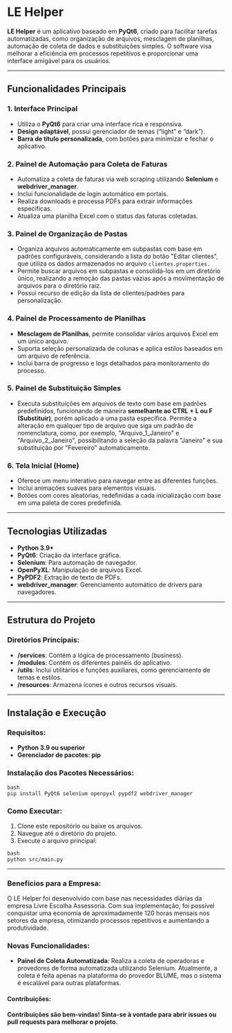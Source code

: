 # LE Helper

**LE Helper** é um aplicativo baseado em **PyQt6**, criado para facilitar tarefas automatizadas, como organização de arquivos, mesclagem de planilhas, automação de coleta de dados e substituições simples. O software visa melhorar a eficiência em processos repetitivos e proporcionar uma interface amigável para os usuários.

---

## Funcionalidades Principais
### 1. Interface Principal
- Utiliza o **PyQt6** para criar uma interface rica e responsiva.
- **Design adaptável**, possui gerenciador de temas (“light” e “dark”).
- **Barra de título personalizada**, com botões para minimizar e fechar o aplicativo.

### 2. Painel de Automação para Coleta de Faturas
- Automatiza a coleta de faturas via web scraping utilizando **Selenium** e **webdriver_manager**.
- Inclui funcionalidade de login automático em portais.
- Realiza downloads e processa PDFs para extrair informações específicas.
- Atualiza uma planilha Excel com o status das faturas coletadas.

### 3. Painel de Organização de Pastas
- Organiza arquivos automaticamente em subpastas com base em padrões configuráveis, considerando a lista do botão "Editar clientes", que utiliza os dados armazenados no arquivo ```clientes.properties.```
- Permite buscar arquivos em subpastas e consolidá-los em um diretório único, realizando a remoção das pastas vazias após a movimentação de arquivos para o diretório raiz.
- Possui recurso de edição da lista de clientes/padrões para personalização.

### 4. Painel de Processamento de Planilhas
- **Mesclagem de Planilhas**, permite consolidar vários arquivos Excel em um único arquivo.
- Suporta seleção personalizada de colunas e aplica estilos baseados em um arquivo de referência.
- Inclui barra de progresso e logs detalhados para monitoramento do processo.

### 5. Painel de Substituição Simples
- Executa substituições em arquivos de texto com base em padrões predefinidos, funcionando de maneira **semelhante ao CTRL + L ou F (Substituir)**, porém aplicado a uma pasta específica. Permite a alteração em qualquer tipo de arquivo que siga um padrão de nomenclatura, como, por exemplo, "Arquivo_1_Janeiro" e "Arquivo_2_Janeiro", possibilitando a seleção da palavra "Janeiro" e sua substituição por "Fevereiro" automaticamente.

### 6. Tela Inicial (Home)
- Oferece um menu interativo para navegar entre as diferentes funções.
- Inclui animações suaves para elementos visuais.
- Botões com cores aleatórias, redefinidas a cada inicialização com base em uma paleta de cores predefinida.

---

## Tecnologias Utilizadas
- **Python 3.9+**
- **PyQt6**: Criação da interface gráfica.
- **Selenium**: Para automação de navegador.
- **OpenPyXL**: Manipulação de arquivos Excel.
- **PyPDF2**: Extração de texto de PDFs.
- **webdriver_manager**: Gerenciamento automático de drivers para navegadores.

---

## Estrutura do Projeto
### Diretórios Principais:

- **/services**: Contém a lógica de processamento (business).
- **/modules**: Contém os diferentes painéis do aplicativo.
- **/utils**: Inclui utilitários e funções auxiliares, como gerenciamento de temas e estilos.
- **/resources**: Armazena ícones e outros recursos visuais.

---

## Instalação e Execução
### Requisitos:
- **Python 3.9 ou superior**
- **Gerenciador de pacotes: pip**

### Instalação dos Pacotes Necessários:
```
bash
pip install PyQt6 selenium openpyxl pypdf2 webdriver_manager
```

### Como Executar:
1. Clone este repositório ou baixe os arquivos.
2. Navegue até o diretório do projeto.
3. Execute o arquivo principal:
```
bash
python src/main.py
```

---

### Benefícios para a Empresa:
O LE Helper foi desenvolvido com base nas necessidades diárias da empresa Livre Escolha Assessoria. Com sua implementação, foi possível conquistar uma economia de aproximadamente 120 horas mensais nos setores da empresa, otimizando processos repetitivos e aumentando a produtividade.

### Novas Funcionalidades:
- **Painel de Coleta Automatizada**: Realiza a coleta de operadoras e provedores de forma automatizada utilizando Selenium. Atualmente, a coleta é feita apenas na plataforma do provedor BLUME, mas o sistema é escalável para outras plataformas.

#### Contribuições:
**Contribuições são bem-vindas! Sinta-se à vontade para abrir issues ou pull requests para melhorar o projeto.**
